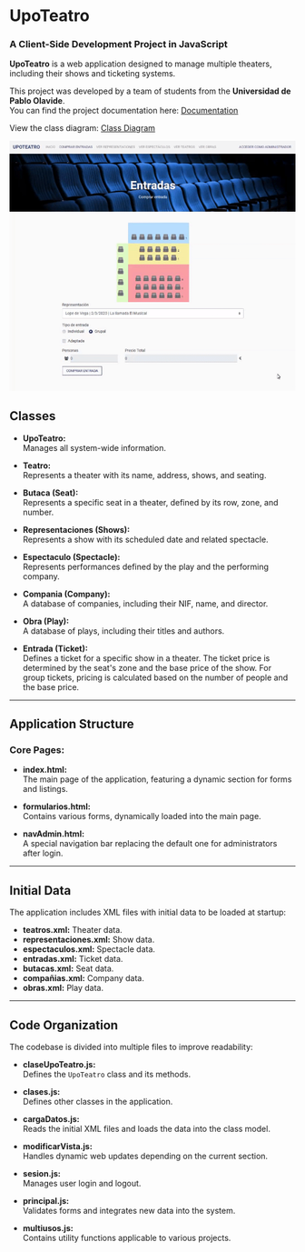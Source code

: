 # UpoTeatro  
### A Client-Side Development Project in JavaScript  

**UpoTeatro** is a web application designed to manage multiple theaters, including their shows and ticketing systems.  

This project was developed by a team of students from the **Universidad de Pablo Olavide**.  
You can find the project documentation here: [Documentation](Documentación/UPOTEATRO.pdf)  

View the class diagram: [Class Diagram](Documentación/Diagrama.pdf)  

![Preview](img/preview.gif)

## Classes  

- **UpoTeatro:**  
  Manages all system-wide information.  

- **Teatro:**  
  Represents a theater with its name, address, shows, and seating.  

- **Butaca (Seat):**  
  Represents a specific seat in a theater, defined by its row, zone, and number.  

- **Representaciones (Shows):**  
  Represents a show with its scheduled date and related spectacle.  

- **Espectaculo (Spectacle):**  
  Represents performances defined by the play and the performing company.  

- **Compania (Company):**  
  A database of companies, including their NIF, name, and director.  

- **Obra (Play):**  
  A database of plays, including their titles and authors.  

- **Entrada (Ticket):**  
  Defines a ticket for a specific show in a theater. The ticket price is determined by the seat's zone and the base price of the show. For group tickets, pricing is calculated based on the number of people and the base price.  

---

## Application Structure  

### Core Pages:  
- **index.html:**  
  The main page of the application, featuring a dynamic section for forms and listings.  

- **formularios.html:**  
  Contains various forms, dynamically loaded into the main page.  

- **navAdmin.html:**  
  A special navigation bar replacing the default one for administrators after login.  

---

## Initial Data  

The application includes XML files with initial data to be loaded at startup:  
- **teatros.xml:** Theater data.  
- **representaciones.xml:** Show data.  
- **espectaculos.xml:** Spectacle data.  
- **entradas.xml:** Ticket data.  
- **butacas.xml:** Seat data.  
- **compañias.xml:** Company data.  
- **obras.xml:** Play data.  

---

## Code Organization  

The codebase is divided into multiple files to improve readability:  

- **claseUpoTeatro.js:**  
  Defines the `UpoTeatro` class and its methods.  

- **clases.js:**  
  Defines other classes in the application.  

- **cargaDatos.js:**  
  Reads the initial XML files and loads the data into the class model.  

- **modificarVista.js:**  
  Handles dynamic web updates depending on the current section.  

- **sesion.js:**  
  Manages user login and logout.  

- **principal.js:**  
  Validates forms and integrates new data into the system.  

- **multiusos.js:**  
  Contains utility functions applicable to various projects.  